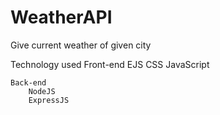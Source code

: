# WeatherAPI
Give current weather of given city

Technology used
	Front-end
		EJS
		CSS
		JavaScript
		
	Back-end
		NodeJS
		ExpressJS
		